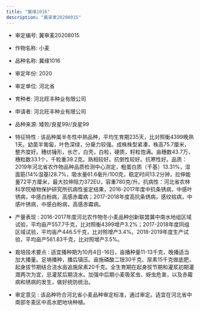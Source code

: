 ```yaml
---
title: "冀缘1016"
description: "冀审麦20208015"
---
```

* 审定编号:  冀审麦20208015

*  作物名称:  小麦

*  品种名称:  冀缘1016

*  审定年份:  2020

*  审定单位:  河北省

* 育种者:  河北旺丰种业有限公司

*  申请者:  河北旺丰种业有限公司

*  品种来源:  矮败/良星99//良星99 

*  特征特性 : 
该品种属半冬性中熟品种，平均生育期235天，比对照衡4399晚熟1天。幼苗半匍匐，叶色深绿，分蘖力较强。成株株型紧凑，株高75.7厘米，整齐度好。穗纺锤形，长芒，白壳，白粒，硬质，籽粒饱满。亩穗数43.7万，穗粒数33.1个，千粒重39.2克。熟相较好。抗倒性较好。抗寒性好。品质：2019年河北省农作物品种品质检测中心测定，粗蛋白质（干基）13.31%，湿面筋(14%湿基)28.7%，吸水量61.6毫升/100克，稳定时间13.2分钟，拉伸能量72平方厘米，最大拉伸阻力372EU，容重780克/升。抗病性：河北省农林科学院植物保护研究所抗病性鉴定结果，2016-2017年度中抗条锈病，中感叶锈病，中感白粉病，高感赤霉病；2017-2018年度高抗条锈病，感纹枯病，中感叶锈病，中感白粉病，高感赤霉病。
 
*  产量表现 : 
2016-2017年度河北农作物冬小麦品种创新联盟冀中南水地组区域试验，平均亩产557.7千克，比对照衡4399增产3.2%；2017-2018年度同组区域试验，平均亩产446.5千克，比对照增产3.4%。2018-2019年度生产试验，平均亩产561.83千克，比对照增产3.5%。

*  栽培技术要点 : 
适宜播种期为10月4日-16日，亩播种量11-13千克，晚播适当加大播量。足墒播种，播后镇压。亩施磷酸二铵30千克、尿素15千克做底肥，起身拔节期结合浇水亩追施尿素20千克。全生育期在起身拔节期和灌浆初期灌溉两次为宜，忌灌浆后期浇水。加强中后期小麦吸浆虫、蚜虫危害，以及赤霉病和锈病的发生，做好统防统治。

*  审定意见 : 
该品种符合河北省小麦品种审定标准，通过审定。适宜在河北省中南部冬麦区中高水肥地块种植。
